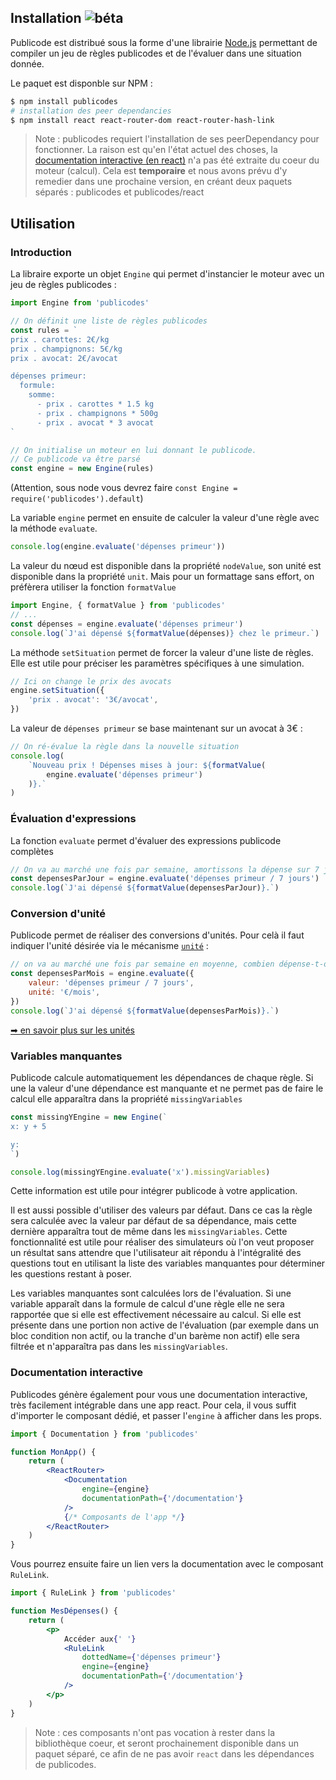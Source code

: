 ## Installation ![béta](https://img.shields.io/badge/-beta-blue)

Publicode est distribué sous la forme d'une librairie
[Node.js](https://nodejs.org/fr/) permettant de compiler un jeu de règles
publicodes et de l'évaluer dans une situation donnée.

Le paquet est disponble sur NPM :

```sh
$ npm install publicodes
# installation des peer dependancies
$ npm install react react-router-dom react-router-hash-link
```

> Note : publicodes requiert l'installation de ses peerDependancy pour
> fonctionner. La raison est qu'en l'état actuel des choses, la
> [documentation interactive (en react)](#composants-react) n'a pas été extraite du coeur du moteur
> (calcul). Cela est **temporaire** et nous avons prévu d'y remedier dans une
> prochaine version, en créant deux paquets séparés : publicodes et publicodes/react

## Utilisation

### Introduction

La libraire exporte un objet `Engine` qui permet d'instancier le moteur avec un
jeu de règles publicodes :

```js
import Engine from 'publicodes'

// On définit une liste de règles publicodes
const rules = `
prix . carottes: 2€/kg
prix . champignons: 5€/kg
prix . avocat: 2€/avocat

dépenses primeur:
  formule: 
    somme:
      - prix . carottes * 1.5 kg
      - prix . champignons * 500g
      - prix . avocat * 3 avocat
`

// On initialise un moteur en lui donnant le publicode.
// Ce publicode va être parsé
const engine = new Engine(rules)
```

(Attention, sous node vous devrez faire `const Engine = require('publicodes').default`)

La variable `engine` permet en ensuite de calculer la valeur d'une règle avec la
méthode `evaluate`.

```js
console.log(engine.evaluate('dépenses primeur'))
```

La valeur du nœud est disponible dans la propriété `nodeValue`, son
unité est disponible dans la propriété `unit`. Mais pour un formattage sans
effort, on préfèrera utiliser la fonction `formatValue`

```js
import Engine, { formatValue } from 'publicodes'
// ...
const dépenses = engine.evaluate('dépenses primeur')
console.log(`J'ai dépensé ${formatValue(dépenses)} chez le primeur.`)
```

La méthode `setSituation` permet de forcer la valeur d'une liste de règles. Elle
est utile pour préciser les paramètres spécifiques à une simulation.

```js
// Ici on change le prix des avocats
engine.setSituation({
    'prix . avocat': '3€/avocat',
})
```

La valeur de `dépenses primeur` se base maintenant sur un avocat à 3€ :

```js
// On ré-évalue la règle dans la nouvelle situation
console.log(
    `Nouveau prix ! Dépenses mises à jour: ${formatValue(
        engine.evaluate('dépenses primeur')
    )}.`
)
```

### Évaluation d'expressions

La fonction `evaluate` permet d'évaluer des expressions publicode complètes

```js
// On va au marché une fois par semaine, amortissons la dépense sur 7 jours
const depensesParJour = engine.evaluate('dépenses primeur / 7 jours')
console.log(`J'ai dépensé ${formatValue(depensesParJour)}.`)
```

### Conversion d'unité

Publicode permet de réaliser des conversions d'unités. Pour celà il faut
indiquer l'unité désirée via le mécanisme [`unité`](https://publi.codes/documentation/mécanismes#unité) :

```js
// on va au marché une fois par semaine en moyenne, combien dépense-t-on par mois ?
const depensesParMois = engine.evaluate({
    valeur: 'dépenses primeur / 7 jours',
    unité: '€/mois',
})
console.log(`J'ai dépensé ${formatValue(depensesParMois)}.`)
```

[➡ en savoir plus sur les unités](https://publi.codes/documentation/principes-de-base#unités)

### Variables manquantes

Publicode calcule automatiquement les dépendances de chaque règle. Si une la
valeur d'une dépendance est manquante et ne permet pas de faire le calcul elle
apparaîtra dans la propriété `missingVariables`

```js
const missingYEngine = new Engine(`
x: y + 5

y:
`)

console.log(missingYEngine.evaluate('x').missingVariables)
```

Cette information est utile pour intégrer publicode à votre application.

Il est aussi possible d'utiliser des valeurs par défaut. Dans ce cas la règle
sera calculée avec la valeur par défaut de sa dépendance, mais cette dernière
apparaîtra tout de même dans les `missingVariables`. Cette fonctionnalité est
utile pour réaliser des simulateurs où l'on veut proposer un résultat sans
attendre que l'utilisateur ait répondu à l'intégralité des questions tout en
utilisant la liste des variables manquantes pour déterminer les questions
restant à poser.

Les variables manquantes sont calculées lors de l'évaluation. Si une variable
apparaît dans la formule de calcul d'une règle elle ne sera rapportée que si
elle est effectivement nécessaire au calcul. Si elle est présente dans une
portion non active de l'évaluation (par exemple dans un bloc condition non
actif, ou la tranche d'un barème non actif) elle sera filtrée et n'apparaîtra
pas dans les `missingVariables`.

### Documentation interactive

Publicodes génère également pour vous une documentation interactive, très
facilement intégrable dans une app react. Pour cela, il vous suffit d'importer
le composant dédié, et passer l'`engine` à afficher dans les props.

```jsx
import { Documentation } from 'publicodes'

function MonApp() {
    return (
        <ReactRouter>
            <Documentation
                engine={engine}
                documentationPath={'/documentation'}
            />
            {/* Composants de l'app */}
        </ReactRouter>
    )
}
```

Vous pourrez ensuite faire un lien vers la documentation avec le composant
`RuleLink`.

```jsx
import { RuleLink } from 'publicodes'

function MesDépenses() {
    return (
        <p>
            Accéder aux{' '}
            <RuleLink
                dottedName={'dépenses primeur'}
                engine={engine}
                documentationPath={'/documentation'}
            />
        </p>
    )
}
```

> Note : ces composants n'ont pas vocation à rester dans la bibliothèque coeur,
> et seront prochainement disponible dans un paquet séparé, ce afin de ne pas
> avoir `react` dans les dépendances de publicodes.
